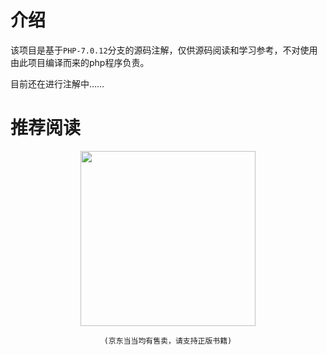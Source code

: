 # 介绍

该项目是基于`PHP-7.0.12`分支的源码注解，仅供源码阅读和学习参考，不对使用由此项目编译而来的php程序负责。

目前还在进行注解中……

# 推荐阅读

<div align="center">
    <img src="https://github.com/pangudashu/php7-internal/blob/master/img/book.jpg" height="280" >
    
    (京东当当均有售卖，请支持正版书籍)
</div>